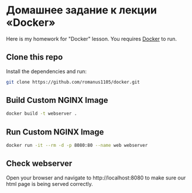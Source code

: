 # Домашнее задание к лекции «Docker»

Here is my homework for "Docker" lesson.
You requires [Docker](https://docs.docker.com/engine/install/) to run.

## Clone this repo
Install the dependencies and run:
```sh
git clone https://github.com/romanus1105/docker.git
```
## Build Custom NGINX Image
```sh
docker build -t webserver .
```
## Run Custom NGINX Image
```sh
docker run -it --rm -d -p 8080:80 --name web webserver
```
## Check webserver
Open your browser and navigate to http://localhost:8080 to make sure our html page is being served correctly.
